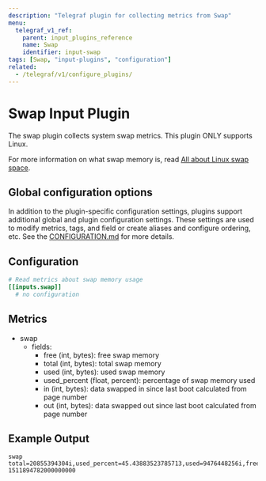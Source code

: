 ```yaml
---
description: "Telegraf plugin for collecting metrics from Swap"
menu:
  telegraf_v1_ref:
    parent: input_plugins_reference
    name: Swap
    identifier: input-swap
tags: [Swap, "input-plugins", "configuration"]
related:
  - /telegraf/v1/configure_plugins/
---
```


# Swap Input Plugin

The swap plugin collects system swap metrics. This plugin ONLY supports Linux.

For more information on what swap memory is, read [All about Linux swap
space](https://www.linux.com/news/all-about-linux-swap-space).

## Global configuration options <!-- @/docs/includes/plugin_config.md -->

In addition to the plugin-specific configuration settings, plugins support
additional global and plugin configuration settings. These settings are used to
modify metrics, tags, and field or create aliases and configure ordering, etc.
See the [CONFIGURATION.md](/telegraf/v1/configuration/#plugins) for more details.

[CONFIGURATION.md]: ../../../docs/CONFIGURATION.md#plugins

## Configuration

```toml @sample.conf
# Read metrics about swap memory usage
[[inputs.swap]]
  # no configuration
```

## Metrics

- swap
  - fields:
    - free (int, bytes): free swap memory
    - total (int, bytes): total swap memory
    - used (int, bytes): used swap memory
    - used_percent (float, percent): percentage of swap memory used
    - in (int, bytes): data swapped in since last boot calculated from page number
    - out (int, bytes): data swapped out since last boot calculated from page number

## Example Output

```text
swap total=20855394304i,used_percent=45.43883523785713,used=9476448256i,free=1715331072i 1511894782000000000
```
